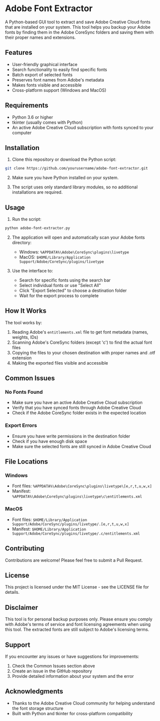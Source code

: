# Adobe Font Extractor

A Python-based GUI tool to extract and save Adobe Creative Cloud fonts that are installed on your system. This tool helps you backup your Adobe fonts by finding them in the Adobe CoreSync folders and saving them with their proper names and extensions.

## Features

- User-friendly graphical interface
- Search functionality to easily find specific fonts
- Batch export of selected fonts
- Preserves font names from Adobe's metadata
- Makes fonts visible and accessible
- Cross-platform support (Windows and MacOS)

## Requirements

- Python 3.6 or higher
- tkinter (usually comes with Python)
- An active Adobe Creative Cloud subscription with fonts synced to your computer

## Installation

1. Clone this repository or download the Python script:
```bash
git clone https://github.com/yourusername/adobe-font-extractor.git
```

2. Make sure you have Python installed on your system.

3. The script uses only standard library modules, so no additional installations are required.

## Usage

1. Run the script:
```bash
python adobe-font-extractor.py
```

2. The application will open and automatically scan your Adobe fonts directory:
   - Windows: `%APPDATA%\Adobe\CoreSync\plugins\livetype`
   - MacOS: `$HOME/Library/Application Support/Adobe/CoreSync/plugins/livetype`

3. Use the interface to:
   - Search for specific fonts using the search bar
   - Select individual fonts or use "Select All"
   - Click "Export Selected" to choose a destination folder
   - Wait for the export process to complete

## How It Works

The tool works by:

1. Reading Adobe's `entitlements.xml` file to get font metadata (names, weights, IDs)
2. Scanning Adobe's CoreSync folders (except 'c') to find the actual font files
3. Copying the files to your chosen destination with proper names and .otf extension
4. Making the exported files visible and accessible

## Common Issues

### No Fonts Found
- Make sure you have an active Adobe Creative Cloud subscription
- Verify that you have synced fonts through Adobe Creative Cloud
- Check if the Adobe CoreSync folder exists in the expected location

### Export Errors
- Ensure you have write permissions in the destination folder
- Check if you have enough disk space
- Make sure the selected fonts are still synced in Adobe Creative Cloud

## File Locations

### Windows
- Font files: `%APPDATA%\Adobe\CoreSync\plugins\livetype\[e,r,t,u,w,x]`
- Manifest: `%APPDATA%\Adobe\CoreSync\plugins\livetype\c\entitlements.xml`

### MacOS
- Font files: `$HOME/Library/Application Support/Adobe/CoreSync/plugins/livetype/.[e,r,t,u,w,x]`
- Manifest: `$HOME/Library/Application Support/Adobe/CoreSync/plugins/livetype/.c/entitlements.xml`

## Contributing

Contributions are welcome! Please feel free to submit a Pull Request.

## License

This project is licensed under the MIT License - see the LICENSE file for details.

## Disclaimer

This tool is for personal backup purposes only. Please ensure you comply with Adobe's terms of service and font licensing agreements when using this tool. The extracted fonts are still subject to Adobe's licensing terms.

## Support

If you encounter any issues or have suggestions for improvements:
1. Check the Common Issues section above
2. Create an issue in the GitHub repository
3. Provide detailed information about your system and the error

## Acknowledgments

- Thanks to the Adobe Creative Cloud community for helping understand the font storage structure
- Built with Python and tkinter for cross-platform compatibility
